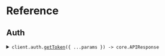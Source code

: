 # Reference

## Auth

<details><summary><code>client.auth.<a href="/src/api/resources/auth/client/Client.ts">getToken</a>({ ...params }) -> core.APIResponse<SeedOauthClientCredentials.TokenResponse, SeedOauthClientCredentials.auth.getToken.Error></code></summary>
<dl>
<dd>

#### 🔌 Usage

<dl>
<dd>

<dl>
<dd>

```typescript
await client.auth.getToken({
    client_id: "client_id",
    client_secret: "client_secret",
    scope: "scope",
});
```

</dd>
</dl>
</dd>
</dl>

#### ⚙️ Parameters

<dl>
<dd>

<dl>
<dd>

**request:** `SeedOauthClientCredentials.auth.GetTokenRequest`

</dd>
</dl>

<dl>
<dd>

**requestOptions:** `Auth.RequestOptions`

</dd>
</dl>
</dd>
</dl>

</dd>
</dl>
</details>
